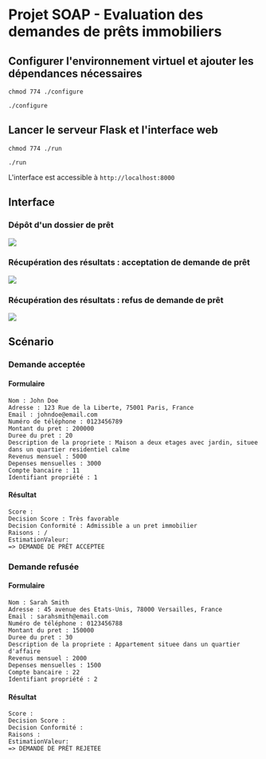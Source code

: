# Projet SOAP - Evaluation des demandes de prêts immobiliers 

## Configurer l'environnement virtuel et ajouter les dépendances nécessaires

`chmod 774 ./configure`

`./configure`

## Lancer le serveur Flask et l'interface web

`chmod 774 ./run`

`./run`

L'interface est accessible à `http://localhost:8000`

## Interface

### Dépôt d'un dossier de prêt

![](https://github.com/Clem0908/Usefull_bash_scripts/blob/main/depot_dossier.gif)

### Récupération des résultats : acceptation de demande de prêt

![](https://github.com/Clem0908/Usefull_bash_scripts/blob/main/recup_dossier.gif)

### Récupération des résultats : refus de demande de prêt

![](https://github.com/Clem0908/Usefull_bash_scripts/blob/main/refus.gif)

## Scénario 

### Demande acceptée

#### Formulaire
```
Nom : John Doe
Adresse : 123 Rue de la Liberte, 75001 Paris, France
Email : johndoe@email.com
Numéro de téléphone : 0123456789
Montant du pret : 200000
Duree du pret : 20  
Description de la propriete : Maison a deux etages avec jardin, situee dans un quartier residentiel calme  
Revenus mensuel : 5000  
Depenses mensuelles : 3000  
Compte bancaire : 11  
Identifiant propriété : 1
```

#### Résultat

```
Score : 
Decision Score : Très favorable
Decision Conformité : Admissible a un pret immobilier
Raisons : /
EstimationValeur: 
=> DEMANDE DE PRÊT ACCEPTEE
```

### Demande refusée

#### Formulaire
```
Nom : Sarah Smith
Adresse : 45 avenue des Etats-Unis, 78000 Versailles, France
Email : sarahsmith@email.com
Numéro de téléphone : 0123456788
Montant du pret : 150000
Duree du pret : 30  
Description de la propriete : Appartement situee dans un quartier d'affaire 
Revenus mensuel : 2000  
Depenses mensuelles : 1500  
Compte bancaire : 22  
Identifiant propriété : 2
```

#### Résultat

```
Score : 
Decision Score : 
Decision Conformité : 
Raisons : 
EstimationValeur: 
=> DEMANDE DE PRÊT REJETEE
```
